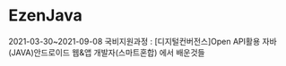 # EzenJava

2021-03-30~2021-09-08
국비지원과정 : [디지털컨버전스]Open API활용 자바(JAVA)안드로이드 웹&앱 개발자(스마트혼합)
에서 배운것들
